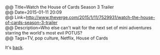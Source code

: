 @@ Title=Watch the House of Cards Season 3 Trailer  
@@ Date=2015-01-11 20:09  
@@ Link=http://www.theverge.com/2015/1/11/7529931/watch-the-house-of-cards-season-3-trailer  
@@ Description=Who else can't wait for the next set of mini adventures starring the world's most evil POTUS?  
@@ Tags=TV, pop culture, Netflix, House of Cards  

It's [back][wikipedia].

[wikipedia]: https://en.wikipedia.org/wiki/House_of_Cards_(U.S._TV_series)